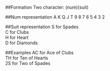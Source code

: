 ##Formation
Two character: (num)(suit)

##Num representation
A K Q J T 9 8 7 6 5 4 3 2

##Suit representation
S for Spades  
C for Clubs  
H for Heart  
D for Diamonds

##Examples
AC for Ace of Clubs  
TH for Ten of Hearts  
2S for Two of Spades
